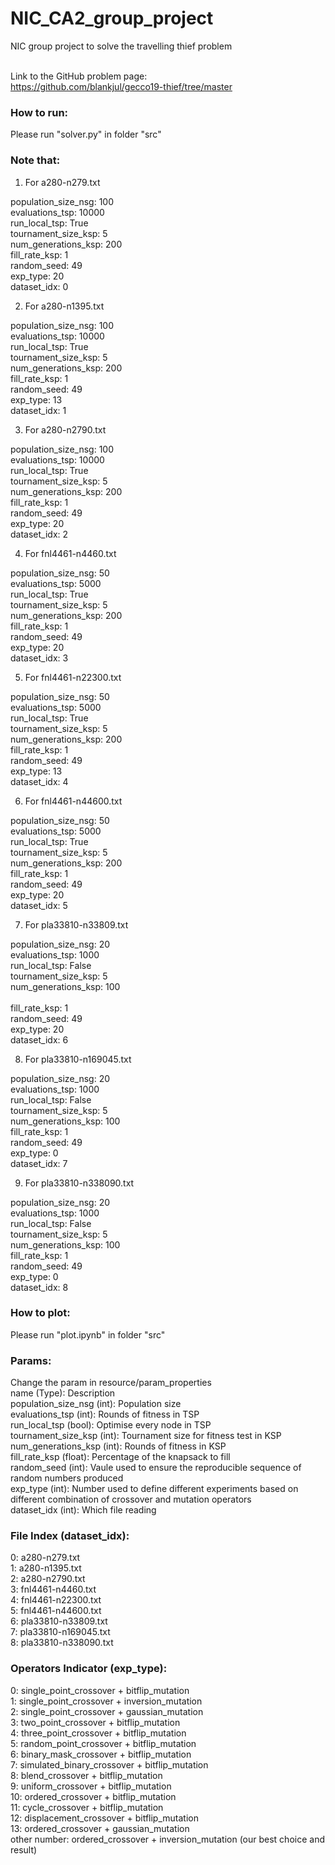# NIC_CA2_group_project
NIC group project to solve the travelling thief problem

<br/> Link to the GitHub problem page:
<br/> https://github.com/blankjul/gecco19-thief/tree/master

<h3>How to run: </h3>
Please run "solver.py" in folder "src"

<h3>Note that: </h3>

1. For a280-n279.txt <br/>

population_size_nsg: 100 <br/>
evaluations_tsp: 10000 <br/>
run_local_tsp: True <br/>
tournament_size_ksp: 5 <br/>
num_generations_ksp: 200 <br/>
fill_rate_ksp: 1 <br/>
random_seed: 49 <br/>
exp_type: 20 <br/>
dataset_idx: 0 <br/>

2. For a280-n1395.txt <br/>

population_size_nsg: 100 <br/>
evaluations_tsp: 10000 <br/>
run_local_tsp: True <br/>
tournament_size_ksp: 5 <br/>
num_generations_ksp: 200 <br/>
fill_rate_ksp: 1 <br/>
random_seed: 49 <br/>
exp_type: 13 <br/>
dataset_idx: 1 <br/>

3. For a280-n2790.txt <br/>

population_size_nsg: 100 <br/>
evaluations_tsp: 10000 <br/>
run_local_tsp: True <br/>
tournament_size_ksp: 5 <br/>
num_generations_ksp: 200 <br/>
fill_rate_ksp: 1 <br/>
random_seed: 49 <br/>
exp_type: 20 <br/>
dataset_idx: 2 <br/>

4. For fnl4461-n4460.txt <br/>

population_size_nsg: 50 <br/>
evaluations_tsp: 5000 <br/>
run_local_tsp: True <br/>
tournament_size_ksp: 5 <br/>
num_generations_ksp: 200 <br/>
fill_rate_ksp: 1 <br/>
random_seed: 49 <br/>
exp_type: 20 <br/>
dataset_idx: 3 <br/>

5. For fnl4461-n22300.txt <br/>

population_size_nsg: 50 <br/>
evaluations_tsp: 5000 <br/>
run_local_tsp: True <br/>
tournament_size_ksp: 5 <br/>
num_generations_ksp: 200 <br/>
fill_rate_ksp: 1 <br/>
random_seed: 49 <br/>
exp_type: 13 <br/>
dataset_idx: 4 <br/>

6. For fnl4461-n44600.txt <br/>

population_size_nsg: 50 <br/>
evaluations_tsp: 5000 <br/>
run_local_tsp: True <br/>
tournament_size_ksp: 5 <br/>
num_generations_ksp: 200 <br/>
fill_rate_ksp: 1 <br/>
random_seed: 49 <br/>
exp_type: 20 <br/>
dataset_idx: 5 <br/>

7. For pla33810-n33809.txt <br/>

population_size_nsg: 20 <br/>
evaluations_tsp: 1000 <br/>
run_local_tsp: False <br/>
tournament_size_ksp: 5 <br/>
num_generations_ksp: 100 <br/>  
fill_rate_ksp: 1 <br/>
random_seed: 49 <br/>
exp_type: 20 <br/>
dataset_idx: 6 <br/>

8. For pla33810-n169045.txt <br/>

population_size_nsg: 20 <br/>
evaluations_tsp: 1000 <br/>
run_local_tsp: False <br/>
tournament_size_ksp: 5 <br/>
num_generations_ksp: 100 <br/>
fill_rate_ksp: 1 <br/>
random_seed: 49 <br/>
exp_type: 0 <br/>
dataset_idx: 7 <br/>

9. For pla33810-n338090.txt <br/>

population_size_nsg: 20 <br/>
evaluations_tsp: 1000 <br/>
run_local_tsp: False <br/>
tournament_size_ksp: 5 <br/>
num_generations_ksp: 100 <br/>
fill_rate_ksp: 1 <br/>
random_seed: 49 <br/>
exp_type: 0 <br/>
dataset_idx: 8 <br/>

<h3>How to plot: </h3>
Please run "plot.ipynb" in folder "src"


<h3> Params: </h3>
Change the param in resource/param_properties <br/> 
name (Type): Description <br/> 
population_size_nsg (int): Population size <br/> 
evaluations_tsp (int): Rounds of fitness in TSP <br/> 
run_local_tsp (bool): Optimise every node in TSP <br/> 
tournament_size_ksp (int): Tournament size for fitness test in KSP <br/> 
num_generations_ksp (int): Rounds of fitness in KSP <br/> 
fill_rate_ksp (float): Percentage of the knapsack to fill <br/> 
random_seed (int): Vaule used to ensure the reproducible sequence of random numbers produced <br/> 
exp_type (int): Number used to define different experiments based on different combination of crossover and mutation operators <br/> 
dataset_idx (int): Which file reading <br/> 

<h3> File Index (dataset_idx): </h3>
0: a280-n279.txt <br/>
1: a280-n1395.txt <br/>
2: a280-n2790.txt <br/>
3: fnl4461-n4460.txt <br/>
4: fnl4461-n22300.txt <br/>
5: fnl4461-n44600.txt <br/>
6: pla33810-n33809.txt <br/>
7: pla33810-n169045.txt <br/>
8: pla33810-n338090.txt <br/>

<h3> Operators Indicator (exp_type): </h3>
0:  single_point_crossover     + bitflip_mutation <br/> 
1:  single_point_crossover     + inversion_mutation <br/> 
2:  single_point_crossover     + gaussian_mutation <br/> 
3:  two_point_crossover        + bitflip_mutation <br/> 
4:  three_point_crossover      + bitflip_mutation <br/> 
5:  random_point_crossover     + bitflip_mutation <br/> 
6:  binary_mask_crossover      + bitflip_mutation <br/> 
7:  simulated_binary_crossover + bitflip_mutation <br/> 
8:  blend_crossover            + bitflip_mutation <br/> 
9:  uniform_crossover          + bitflip_mutation <br/> 
10: ordered_crossover          + bitflip_mutation <br/> 
11: cycle_crossover            + bitflip_mutation <br/> 
12: displacement_crossover     + bitflip_mutation <br/> 
13: ordered_crossover          + gaussian_mutation <br/> 
other number: ordered_crossover + inversion_mutation (our best choice and result)<br/> 

